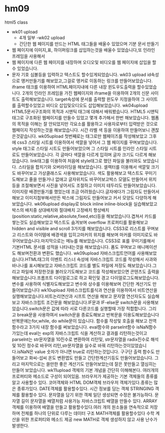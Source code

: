 # hm09
html5 class

- wk01 upload
  - 4개 일부 
 -wk02 upload
  - 간단한 웹 페이지를 만드는 HTML 태그들을 배울수 있었으며 기분 문서 만들기
 - 웹 페이지에 이미지,표, 하이퍼링크를 삽입하는것을 배울수 있었습니다,또 인라인 프레임을 사용해서
 - 웹 페이지에 다른 웹 페이지를 내장하며 오디오및 비디오를 웹 페이지에 삽입을 할수 있었습니다.
 - 문자 기호 심볼등을 입력하고 텍스트도 할수있게되었습니다.
wk03 upload
id속성으로 앵커만들기를 해보았고,그걸로 앵커로 이동하는 링크를 만들어보았습니다.
iframe 태크를 이용하여 HTML페이지내에 다른 내장 윈도우도출력을 할수있었습니다.
2개의 인라인 프레임을 가진 웹페이지와 iframe을 이용하여 2개의 신문 사이트도 출력해보았습니다.
target속성에 문서를 출력할 윈도우 지정을하여 그 사이트를 출력할수있었고 비디오 삽입및오디오도 삽입해보았습니다.
wk04upload
HTML5문서구조화의 목적과 시맨틱 태그에 대해서 배워봤습니다.
HTML5 시맨틱 태그로 구조화된 웹페이지를 만들수 있었고 몇개 추가해서 한번 해보았습니다.
웹폼의 목적을 이해는 잘 안되었지만 각요소를 활용하고 사용자로부터
입력받은 것으로 웹페이지 작성하는것을 해보았습니다.
시간 라벨 색 등을 이용하여 만들어보니 괜찮은것같습니다.
wk05upload
첫번째로는 태그로만 웹페이즈를 작성해보았고 그후에 css3 스타일 시트를 이용하여서 색깔을 넣어서
그 웹 페이지를 꾸며보았습니다.
style 태그로 스타일 시트도 만들어보았으며 그 스타일 시트를 인라인 스타일 시트로도 만들어보았습니다.
각 글마다 색깔을 다르게 입히며 글자 크기도 다르게 해보았습니다.
link태그를 이용하여 처음에 style태그로 했던 파일을 불러와도 보았습니다.
스타일을 합치기와 오버라이딩을 해보았습니다.
셀렉터를 이용해서 색깔및 크기도 바꾸어보고 가상클래스도 사용해보았습니다.
색도 활용해보고 텍스트도 꾸미기도해보고 줄을 만들거나 없애고 글자위치도 바꾸어보고박스 모델도 만들어서 위치등을 조절해보면서
사진을 넣어서도 조절하고 이미지 테두리도 만들어보았습니다.이미지랑 배경만들기를 했었는데 조금 어려웠습니다.글자에다가 그림자도 
만들어서 해보고 이미지첨부해서만든 박스에 그림자도 만들어보고 커서 모양도 다양하게 해보았습니다.
wk06upload
display로 block inline inline-block을 실습해보았고 박스의 배치중 상대배치와 절대배치 고정배치 항상배치(position:static,relative,absolute,fixed,etc)등을 해보았습니다.겹쳐서 카드를 쌓는것도 실습해보았고 텍스트도 숨겨보며 overflow
 프로퍼티를 활용해보고 hidden and visible and scroll 3가지를 해보았습니다.
 CSS3로 리스트를 꾸며보고 리스트와 아이템에 배경색을 입히고마커의 위치를 해보며 마커를 이미지로도 바꾸어보았습니다.마지막으로는 메뉴를 해보았습니다.
 CSS3로 표를 꾸미기를해서 기본HTML 문서를 성적을 나타내는것을 해보았습니다. 폼도 꾸며보고 애니메이션도 해보며전환과 변환도 했습니다.
 wk09upload
 자바스크립트언어를 사용해보았습니다.HTML태그의 이벤트 리스너 속성에 자바스크립트 코드를 작성해서 사과와 바나나를 표시해보았고 자바스크립트 코드를 별도 파일에 저장도 해보았습니다.그리고 파일에 저장한것을 불러오기도해보고 코드를 작성해보았으면 콘텐츠도 출력을해보았습니다.프롬프트 다이얼로그로 하고 확인및 경고 다이얼로그도해보았습니다. 변수를 사용하여 식별자도해보았고 변수와 상수를 이용해보며 간단한 계산기도 만들어보았습니다
 wk10upload
 자바스크립트를식과 연산을 이용하여서 비트연산을 실행해보았습니다.비트논리연산과 시프트 연산을 해보고 문자열 연산자도도 실습해보고 자바스크립트 조건문을 해보았습니다.IF문과 IF-else문 switch문을 사용해보았습니다.switch문은 값에 따라 서로 다른코드를 실행할때 가장 적합합니다. 그리고 break문을 사용하여서 switch문을 종료도해보고 반복문을 이용도해보았습니다 반복문에는for,while, do while문이 있습니다. 함수를 작성및 호출을 해보고 전역 함수라고 3가지 내장 함수를 써보았습니다. eval함수와 parselnt함수 isNaN함수 가있는데 eval는 exp의 자바스크립트 식을 계산하고 결과를 리턴하는것이고 parselnt는 str문자열을 10진수로 변환하여 리턴및, str문자열을 radix진수로 해석및 10진 정수로 바꾸어 리턴,str문자열을 실수로 바꿔 리턴하는것이있었습니다.isNaN은 value 숫자가 아니면 true로 리턴하는것입니다. 구구단 출력 함수도 만들어보고 화씨-섭씨 온도 변환앱도 만들고 간단한계산기등도 만들어보았습니다. 그리고 마지막으로는 쓸만한 좋은 계산기도 만들어보았는데 잘은 못만들고 열심히는 만들어 보았습니다.
 wk11upload
 객체의 기본 개념을 간단히 이해해본다. 여러개의 프로퍼티와 메소드로 구성이 되어있음.
 브라우저가 제공하는 기본 객체들의 종류를 알고 사용할수 있다. 코어객체와 HTML DOM객체 브라우저 객체가있다.종류는 많은 종류가있다.
 DATE객체를 활용할수있다. 시간 정보를 담는 객체
 STRINGING 객체를 활용할수 있다. 문자열을 담기 위한 객체 일단 생성되면 수정은 불가능하다. 문자열 길이 문자열을 배열처럼 사용가능
 자바스크립트 배열을 만들수 있다.
 ARRAY 객체를 이용하여 배열을 만들고 활용할수있다.여러 개의 원소들을 연속적으로 저장하며 전체를 하나의 단위로 다루는 데이터 구조
 MATH객체를 활용할수있다 수학 계산을 위한 프로퍼티와 메소드 제공 new MATH로 객체 생성하지 않고 사용 난수가 발생한다.
